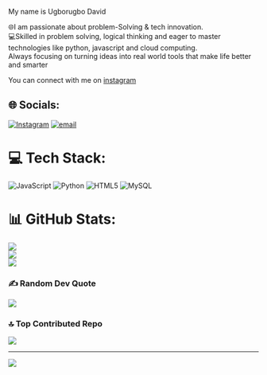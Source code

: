 My name is Ugborugbo David

🌐I am passionate about problem-Solving & tech innovation.<br/>
💻Skilled in problem solving, logical thinking and eager to master technologies like python, javascript and cloud computing.<br/>
Always focusing on turning ideas into real world tools that make life better and smarter<br/>

You can connect with me on [instagram](https://www.instagram.com/aether_geist)


## 🌐 Socials:
[![Instagram](https://img.shields.io/badge/Instagram-%23E4405F.svg?logo=Instagram&logoColor=white)](https://instagram.com/https://www.instagram.com/aether_geist/) [![email](https://img.shields.io/badge/Email-D14836?logo=gmail&logoColor=white)](mailto:dugborugbo@gmail.com) 

# 💻 Tech Stack:
![JavaScript](https://img.shields.io/badge/javascript-%23323330.svg?style=for-the-badge&logo=javascript&logoColor=%23F7DF1E) ![Python](https://img.shields.io/badge/python-3670A0?style=for-the-badge&logo=python&logoColor=ffdd54) ![HTML5](https://img.shields.io/badge/html5-%23E34F26.svg?style=for-the-badge&logo=html5&logoColor=white) ![MySQL](https://img.shields.io/badge/mysql-4479A1.svg?style=for-the-badge&logo=mysql&logoColor=white)
# 📊 GitHub Stats:
![](https://github-readme-stats.vercel.app/api?username=DavidUgborugbo1&theme=dark&hide_border=false&include_all_commits=false&count_private=false)<br/>
![](https://nirzak-streak-stats.vercel.app/?user=DavidUgborugbo1&theme=dark&hide_border=false)<br/>
![](https://github-readme-stats.vercel.app/api/top-langs/?username=DavidUgborugbo1&theme=dark&hide_border=false&include_all_commits=false&count_private=false&layout=compact)

### ✍️ Random Dev Quote
![](https://quotes-github-readme.vercel.app/api?type=horizontal&theme=radical)

### 🔝 Top Contributed Repo
![](https://github-contributor-stats.vercel.app/api?username=DavidUgborugbo1&limit=5&theme=dark&combine_all_yearly_contributions=true)

---
[![](https://visitcount.itsvg.in/api?id=DavidUgborugbo1&icon=0&color=0)](https://visitcount.itsvg.in)

<!-- Proudly created with GPRM ( https://gprm.itsvg.in ) -->
